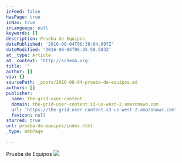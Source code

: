 ```yaml
---
inFeed: false
hasPage: true
inNav: true
inLanguage: null
keywords: []
description: Prueba de Equipos
datePublished: '2016-08-04T06:38:04.097Z'
dateModified: '2016-08-04T06:35:58.583Z'
at__type: Article
at__context: 'http://schema.org'
title: ''
author: []
via: {}
sourcePath: _posts/2016-08-04-prueba-de-equipos.md
authors: []
publisher:
  name: The-grid-user-content
  domain: the-grid-user-content.s3-us-west-2.amazonaws.com
  url: 'https://the-grid-user-content.s3-us-west-2.amazonaws.com'
  favicon: null
starred: true
url: prueba-de-equipos/index.html
_type: WebPage

---
```

Prueba de Equipos
![](https://the-grid-user-content.s3-us-west-2.amazonaws.com/094595f4-1c70-4c28-89db-410f956d09d4.jpg)